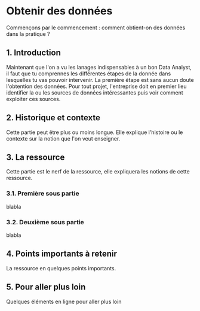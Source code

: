 # Obtenir des données
Commençons par le commencement : comment obtient-on des données dans la pratique ?

## 1. Introduction
Maintenant que l'on a vu les lanages indispensables à un bon Data Analyst, il faut que tu comprennes les différentes étapes de la donnée dans lesquelles tu vas pouvoir intervenir. La première étape est sans aucun doute l'obtention des données. Pour tout projet, l'entreprise doit en premier lieu identifier la ou les sources de données intéressantes puis voir comment exploiter ces sources.

## 2. Historique et contexte
Cette partie peut être plus ou moins longue. Elle explique l'histoire ou le contexte sur la notion que l'on veut enseigner.

## 3. La ressource
Cette partie est le nerf de la ressource, elle expliquera les notions de cette ressource.

### 3.1. Première sous partie
blabla

### 3.2. Deuxième sous partie
blabla

## 4. Points importants à retenir
La ressource en quelques points importants.

## 5. Pour aller plus loin
Quelques éléments en ligne pour aller plus loin
